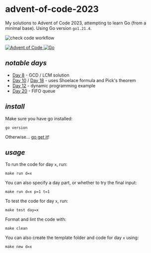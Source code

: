 # advent-of-code-2023

My solutions to Advent of Code 2023, attempting to learn Go (from a minimal base).
Using Go version `go1.21.4`. 

![check code workflow](https://github.com/itsluketwist/advent-of-code-2023/actions/workflows/check.yaml/badge.svg)

<div>
    <!-- badges from : https://shields.io/ -->
    <!-- logos available : https://simpleicons.org/ -->
    <a href="https://adventofcode.com/2023/">
        <img alt="Advent of Code" src="https://img.shields.io/badge/Advent_of_Code-FFFF66?style=for-the-badge&logo=adventofcode&logoColor=black" />
    </a>
    <a href="https://go.dev/">
        <img alt="Go" src="https://img.shields.io/badge/Go-00ADD8?style=for-the-badge&logo=go&logoColor=white" />
    </a>
</div>


## *notable days*
- [Day 8](day08/main.go) - GCD / LCM solution
- [Day 10](day10/main.go) / [Day 18](day18/main.go) - uses Shoelace formula and Pick's theorem
- [Day 12](day12/main.go) - dynamic programming example
- [Day 20](day20/main.go) - FIFO queue

## *install*

Make sure you have go installed:

```shell
go version
```

Otherwise... [go get it](https://go.dev/doc/install)!

## *usage*

To run the code for day `x`, run:

```shell
make run d=x
```

You can also specify a day part, or whether to try the final input:

```shell
make run d=x p=1 t=1
```

To test the code for day `x`, run:

```shell
make test day=x
```

Format and lint the code with:

```shell
make clean
```

You can also create the template folder and code for day `x` using:

```shell
make new d=x
```
